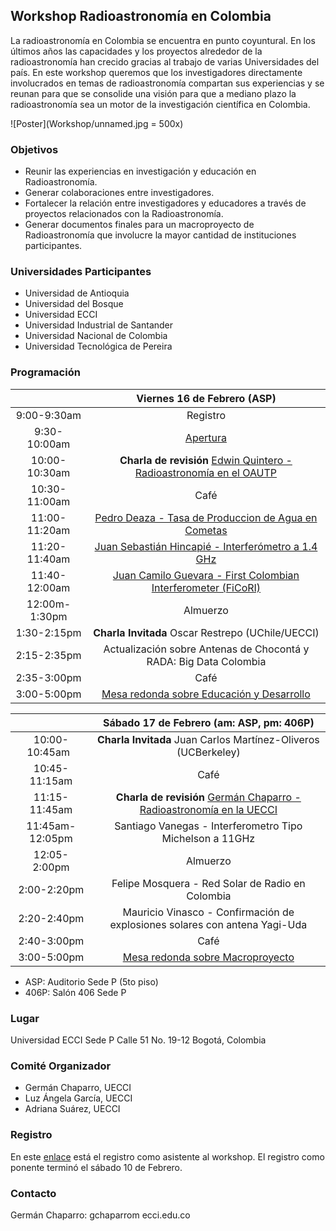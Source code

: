 ## Workshop Radioastronomía en Colombia
La radioastronomía en Colombia se encuentra en punto coyuntural. En los últimos años las capacidades y los proyectos alrededor de la radioastronomía han crecido gracias al trabajo de varias Universidades del país. En este workshop queremos que los investigadores directamente involucrados en temas de radioastronomía compartan sus experiencias y se reunan para que se consolide una visión para que a mediano plazo la radioastronomía sea un motor de la investigación científica en Colombia.

![Poster](Workshop/unnamed.jpg = 500x)

### Objetivos

- Reunir las experiencias en investigación y educación en Radioastronomía.
- Generar colaboraciones entre investigadores.
- Fortalecer la relación entre investigadores y educadores a través de proyectos relacionados con la Radioastronomía.
- Generar documentos finales para un macroproyecto de Radioastronomía que involucre la mayor cantidad de instituciones participantes.

### Universidades Participantes

- Universidad de Antioquia
- Universidad del Bosque
- Universidad ECCI
- Universidad Industrial de Santander
- Universidad Nacional de Colombia
- Universidad Tecnológica de Pereira

### Programación


| |Viernes 16 de Febrero (ASP) |
| :-------------: |:-------------:| 
| 9:00-9:30am  | Registro | 
| 9:30-10:00am    | [Apertura](Workshop/chaparro_intro.pdf)      |   
| 10:00-10:30am | **Charla de revisión** [Edwin Quintero - Radioastronomía en el OAUTP](Workshop/quintero_utp.pdf)  |   
| 10:30-11:00am | Café |   
| 11:00-11:20am | [Pedro Deaza - Tasa de Produccion de Agua en Cometas](Workshop/deaza_cometas.pdf) |
| 11:20-11:40am |  [Juan Sebastián Hincapié - Interferómetro a 1.4 GHz](Workshop/hincapie_interf21cm.pdf) |
| 11:40-12:00am | [Juan Camilo Guevara - First Colombian Interferometer (FiCoRI)](Workshop/guevara_ficori.pdf) |
| 12:00m-1:30pm | Almuerzo |
| 1:30-2:15pm | **Charla Invitada** Oscar Restrepo (UChile/UECCI) |
| 2:15-2:35pm | Actualización sobre Antenas de Chocontá y RADA: Big Data Colombia |
| 2:35-3:00pm | Café |
| 3:00-5:00pm | [Mesa redonda sobre Educación y Desarrollo](Workshop/MesaRedondaEducacion.md)|

| |Sábado 17 de Febrero (am: ASP, pm: 406P) |
|:-------------: |:-------------:| 
| 10:00-10:45am    | **Charla Invitada** Juan Carlos Martínez-Oliveros (UCBerkeley) |   
| 10:45-11:15am | Café |   
| 11:15-11:45am | **Charla de revisión** [Germán Chaparro  - Radioastronomía en la UECCI](chaparro_review_ecci.pdf) |
| 11:45am-12:05pm | Santiago Vanegas - Interferometro Tipo Michelson a 11GHz |
| 12:05-2:00pm | Almuerzo |
| 2:00-2:20pm | Felipe Mosquera - Red Solar de Radio en Colombia  |
| 2:20-2:40pm | Mauricio Vinasco - Confirmación de explosiones solares con antena Yagi-Uda |
| 2:40-3:00pm | Café |
| 3:00-5:00pm | [Mesa redonda sobre Macroproyecto](Workshop/MesaRedondaMacroproyecto.md)|

- ASP: Auditorio Sede P (5to piso)
- 406P: Salón 406 Sede P


### Lugar

Universidad ECCI Sede P
Calle 51 No. 19-12
Bogotá, Colombia

### Comité Organizador

- Germán Chaparro, UECCI
- Luz Ángela García, UECCI
- Adriana Suárez, UECCI

### Registro

En este [enlace](https://docs.google.com/forms/d/e/1FAIpQLSdygd2Sgx9Wd5Gs4Se63Wjz388Wa_7PAV_fwY7XMIJ4Gn2n-w/viewform?usp=sf_link) está el registro como asistente al workshop. El registro como ponente terminó el sábado 10 de Febrero.

### Contacto

Germán Chaparro: gchaparrom ecci.edu.co
